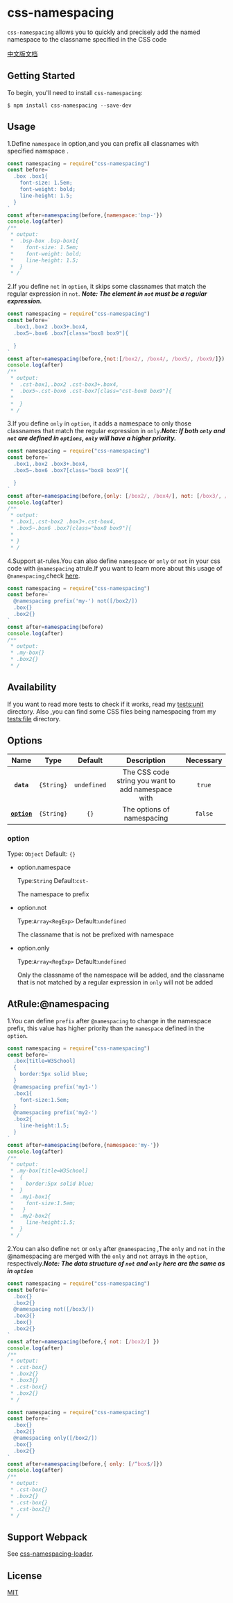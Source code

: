 # css-namespacing

`css-namespacing` allows you to quickly and precisely add the named namespace to the classname specified in the CSS code

[中文版文档](./README_CN.md)

## Getting Started

To begin, you'll need to install `css-namespacing`:

```console
$ npm install css-namespacing --save-dev
```

## Usage

1.Define `namespace` in option,and you can prefix all classnames with specified namspace .

```javascript
const namespacing = require("css-namespacing")
const before=`
  .box .box1{
    font-size: 1.5em;
    font-weight: bold;
    line-height: 1.5;
  }
`
const after=namespacing(before,{namespace:'bsp-'})
console.log(after)
/**
 * output:
 *  .bsp-box .bsp-box1{
 *    font-size: 1.5em;
 *    font-weight: bold;
 *    line-height: 1.5;
 *  }
 * /
```

2.If you define `not` in `option`, it skips some classnames that match the regular expression in `not`. ***Note: The element in `not` must be a regular expression.***

```javascript
const namespacing = require("css-namespacing")
const before=`
  .box1,.box2 .box3+.box4,
  .box5~.box6 .box7[class="box8 box9"]{

  }
`
const after=namespacing(before,{not:[/box2/, /box4/, /box5/, /box9/]})
console.log(after)
/**
 * output:
 *  .cst-box1,.box2 .cst-box3+.box4,
 *  .box5~.cst-box6 .cst-box7[class="cst-box8 box9"]{
 *
 *  }
 * /
```

3.If you define `only` in `option`, it adds a namespace to only those classnames that match the regular expression in `only`.***Note: If both `only` and `not` are defined in `options`, `only` will have a higher priority.***

```javascript
const namespacing = require("css-namespacing")
const before=`
  .box1,.box2 .box3+.box4,
  .box5~.box6 .box7[class="box8 box9"]{

  }
`
const after=namespacing(before,{only: [/box2/, /box4/], not: [/box3/, /box4/] })
console.log(after)
/**
 * output:
 * .box1,.cst-box2 .box3+.cst-box4,
 * .box5~.box6 .box7[class="box8 box9"]{
 *
 * }
 * /
```

4.Support at-rules.You can also define `namespace` or `only` or `not` in your css code with `@namespacing` atrule.If you want to learn more about this usage of `@namespacing`,check [here](##AtRule:@namespacing).

```javascript
const namespacing = require("css-namespacing")
const before=`
  @namespacing prefix('my-') not([/box2/])
  .box{}
  .box2{}
`
const after=namespacing(before)
console.log(after)
/**
 * output:
 * .my-box{}
 * .box2{}
 * /
```

## Availability
If you want to read more tests to check if it works, read my [tests:unit](https://github.com/Hitotsubashi/css-namespacing/tree/master/tests/unit) directory.
Also ,you can find some CSS files being namespacing from my [tests:file](https://github.com/Hitotsubashi/css-namespacing/tree/master/tests/file) directory.

## Options
|Name| Type |Default|Description|Necessary|
|:---:|:-----: | :---: | :------: |:---:|
|**`data`**|`{String}`|`undefined`| The CSS code string you want to add namespace with  |`true`|
| **[`option`](#option)** | `{String}` |    `{}`   | The options of namespacing  |`false`|

### option
Type: `Object` Default: `{}`


- option.namespace

  Type:`String` Default:`cst-`

  The namespace to prefix

- option.not

  Type:`Array<RegExp>` Default:`undefined`

  The classname that is not be prefixed with namespace

- option.only

  Type:`Array<RegExp>` Default:`undefined`

  Only the classname of the namespace will be added, and the classname that is not matched by a regular expression in `only` will not be added

## AtRule:@namespacing

1.You can define `prefix` after `@namespacing` to change in the namespace prefix, this value has higher priority than the `namespace` defined in the `option`.

```javascript
const namespacing = require("css-namespacing")
const before=`
  .box[title=W3School]
  {
    border:5px solid blue;
  }
  @namespacing prefix('my1-')
  .box1{
    font-size:1.5em;
  }
  @namespacing prefix('my2-')
  .box2{
    line-height:1.5;
  }
`
const after=namespacing(before,{namespace:'my-'})
console.log(after)
/**
 * output:
 * .my-box[title=W3School]
 *  {
 *    border:5px solid blue;
 *  }
 *  .my1-box1{
 *    font-size:1.5em;
 *   }
 *  .my2-box2{
 *    line-height:1.5;
 *  }
 * /
```

2.You can also define `not` or `only` after `@namespacing` ,The `only` and `not` in the @namespacing are merged with the `only` and `not` arrays in the `option`, respectively.***Note: The data structure of `not` and `only` here are the same as in `option`***



```javascript
const namespacing = require("css-namespacing")
const before=`
  .box{}
  .box2{}
  @namespacing not([/box3/])
  .box3{}
  .box{}
  .box2{}
`
const after=namespacing(before,{ not: [/box2/] })
console.log(after)
/**
 * output:
 * .cst-box{}
 * .box2{}
 * .box3{}
 * .cst-box{}
 * .box2{}
 * /
```

```javascript
const namespacing = require("css-namespacing")
const before=`
  .box{}
  .box2{}
  @namespacing only([/box2/])
  .box{}
  .box2{}
`
const after=namespacing(before,{ only: [/^box$/]})
console.log(after)
/**
 * output:
 * .cst-box{}
 * .box2{}
 * .cst-box{}
 * .cst-box2{}
 * /
```

## Support Webpack
See [css-namespacing-loader](https://github.com/Hitotsubashi/css-namespacing-loader).
## License

[MIT](./LICENSE)